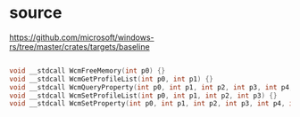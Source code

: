 # source

<https://github.com/microsoft/windows-rs/tree/master/crates/targets/baseline>

```c

void __stdcall WcmFreeMemory(int p0) {}
void __stdcall WcmGetProfileList(int p0, int p1) {}
void __stdcall WcmQueryProperty(int p0, int p1, int p2, int p3, int p4, int p5) {}
void __stdcall WcmSetProfileList(int p0, int p1, int p2, int p3) {}
void __stdcall WcmSetProperty(int p0, int p1, int p2, int p3, int p4, int p5) {}

```
